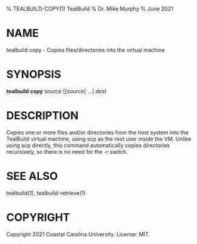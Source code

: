 % TEALBUILD-COPY(1) TealBuild
% Dr. Mike Murphy
% June 2021


# NAME

tealbuild copy - Copies files/directories into the virtual machine


# SYNOPSIS

**tealbuild copy** *source* [[*source*] ...] *dest*


# DESCRIPTION

Copies one or more files and/or directories from the host system into the
TealBuild virtual machine, using scp as the root user inside the VM. Unlike
using scp directly, this command automatically copies directories
recursively, so there is no need for the -r switch.


# SEE ALSO

tealbuild(1), tealbuild-retrieve(1)


# COPYRIGHT

Copyright 2021 Coastal Carolina University. License: MIT.
